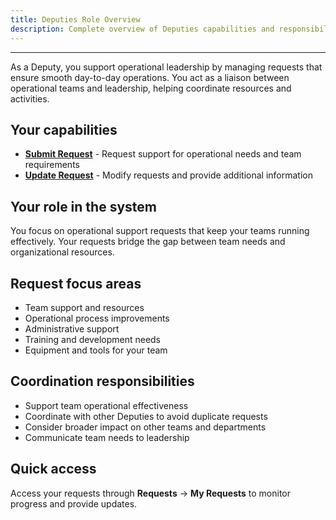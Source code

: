 ```yaml
---
title: Deputies Role Overview
description: Complete overview of Deputies capabilities and responsibilities
---
```


---

As a Deputy, you support operational leadership by managing requests that ensure smooth day-to-day operations. You act as a liaison between operational teams and leadership, helping coordinate resources and activities.

## Your capabilities

- **[Submit Request](./submit-request)** - Request support for operational needs and team requirements
- **[Update Request](./update-request)** - Modify requests and provide additional information

## Your role in the system

You focus on operational support requests that keep your teams running effectively. Your requests bridge the gap between team needs and organizational resources.

## Request focus areas

- Team support and resources
- Operational process improvements
- Administrative support
- Training and development needs
- Equipment and tools for your team

## Coordination responsibilities

- Support team operational effectiveness
- Coordinate with other Deputies to avoid duplicate requests
- Consider broader impact on other teams and departments
- Communicate team needs to leadership

## Quick access

Access your requests through **Requests** → **My Requests** to monitor progress and provide updates.

